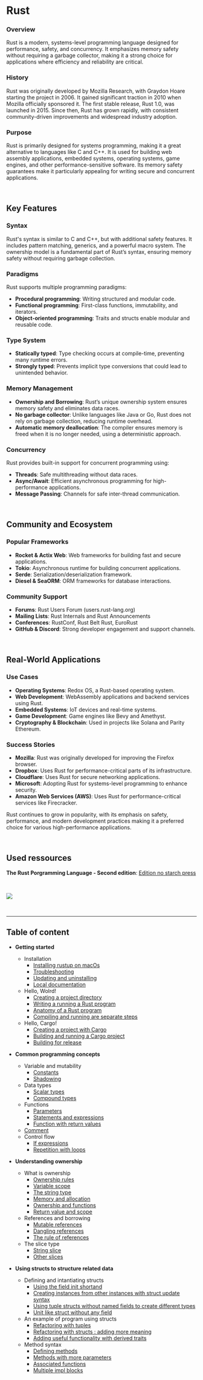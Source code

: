 # Rust

### Overview
Rust is a modern, systems-level programming language designed for performance, safety, and concurrency. It emphasizes memory safety without requiring a garbage collector, making it a strong choice for applications where efficiency and reliability are critical.

### History
Rust was originally developed by Mozilla Research, with Graydon Hoare starting the project in 2006. It gained significant traction in 2010 when Mozilla officially sponsored it. The first stable release, Rust 1.0, was launched in 2015. Since then, Rust has grown rapidly, with consistent community-driven improvements and widespread industry adoption.

### Purpose
Rust is primarily designed for systems programming, making it a great alternative to languages like C and C++. It is used for building web assembly applications, embedded systems, operating systems, game engines, and other performance-sensitive software. Its memory safety guarantees make it particularly appealing for writing secure and concurrent applications.

<br>

## Key Features

### Syntax
Rust's syntax is similar to C and C++, but with additional safety features. It includes pattern matching, generics, and a powerful macro system. The ownership model is a fundamental part of Rust’s syntax, ensuring memory safety without requiring garbage collection.

### Paradigms
Rust supports multiple programming paradigms:
- **Procedural programming**: Writing structured and modular code.
- **Functional programming**: First-class functions, immutability, and iterators.
- **Object-oriented programming**: Traits and structs enable modular and reusable code.

### Type System
- **Statically typed**: Type checking occurs at compile-time, preventing many runtime errors.
- **Strongly typed**: Prevents implicit type conversions that could lead to unintended behavior.

### Memory Management
- **Ownership and Borrowing**: Rust’s unique ownership system ensures memory safety and eliminates data races.
- **No garbage collector**: Unlike languages like Java or Go, Rust does not rely on garbage collection, reducing runtime overhead.
- **Automatic memory deallocation**: The compiler ensures memory is freed when it is no longer needed, using a deterministic approach.

### Concurrency
Rust provides built-in support for concurrent programming using:
- **Threads**: Safe multithreading without data races.
- **Async/Await**: Efficient asynchronous programming for high-performance applications.
- **Message Passing**: Channels for safe inter-thread communication.

<br>

## Community and Ecosystem

### Popular Frameworks
- **Rocket & Actix Web**: Web frameworks for building fast and secure applications.
- **Tokio**: Asynchronous runtime for building concurrent applications.
- **Serde**: Serialization/deserialization framework.
- **Diesel & SeaORM**: ORM frameworks for database interactions.

### Community Support
- **Forums**: Rust Users Forum (users.rust-lang.org)
- **Mailing Lists**: Rust Internals and Rust Announcements
- **Conferences**: RustConf, Rust Belt Rust, EuroRust
- **GitHub & Discord**: Strong developer engagement and support channels.

<br>

## Real-World Applications

### Use Cases
- **Operating Systems**: Redox OS, a Rust-based operating system.
- **Web Development**: WebAssembly applications and backend services using Rust.
- **Embedded Systems**: IoT devices and real-time systems.
- **Game Development**: Game engines like Bevy and Amethyst.
- **Cryptography & Blockchain**: Used in projects like Solana and Parity Ethereum.

### Success Stories
- **Mozilla**: Rust was originally developed for improving the Firefox browser.
- **Dropbox**: Uses Rust for performance-critical parts of its infrastructure.
- **Cloudflare**: Uses Rust for secure networking applications.
- **Microsoft**: Adopting Rust for systems-level programming to enhance security.
- **Amazon Web Services (AWS)**: Uses Rust for performance-critical services like Firecracker.

Rust continues to grow in popularity, with its emphasis on safety, performance, and modern development practices making it a preferred choice for various high-performance applications.

<br>

## Used ressources
**The Rust Porgramming Language - Second edition**: [Edition no starch press](https://nostarch.com/rust-programming-language-2nd-edition)

<br>

![](./img/book_cover.jpg)

<br>

---

## Table of content

- **Getting started**
  - Installation
    - [Installing rustup on macOs](./files/getting_started/installation/install_on_macOs.md)
    - [Troubleshooting](./files/getting_started/installation/troubleshooting.md)
    - [Updating and uninstalling](./files/getting_started/installation/update_uninstall.md)
    - [Local documentation](./files/getting_started/installation/local_documentation.md)
  - Hello, Wolrd!
    - [Creating a project directory](./files/getting_started/hello_world/creating_project_directory.md)
    - [Writing a running a Rust program](./files/getting_started/hello_world/write_and_run.md)
    - [Anatomy of a Rust program](./files/getting_started/hello_world/program_anatomy.md)
    - [Compiling and running are separate steps](./files/getting_started/hello_world/compile_run.md)
  - Hello, Cargo!
    - [Creating a project with Cargo](./files/getting_started/hello_cargo/create_cargo_project.md)
    - [Building and running a Cargo project](./files/getting_started/hello_cargo/build_and_run.md)
    - [Building for release](./files/getting_started/hello_cargo/build_for_release.md)

- **Common programming concepts**
  - Variable and mutability
    - [Constants](./files/common_programming_concepts/variable_mutability/constants.md)
    - [Shadowing](./files/common_programming_concepts/variable_mutability/shadowing.md)
  - Data types
    - [Scalar types](./files/common_programming_concepts/data_types/scalar_type.md)
    - [Compound types](./files/common_programming_concepts/data_types/compound_type.md)
  - Functions
    - [Parameters](./files/common_programming_concepts/functions/parameters.md)
    - [Statements and expressions](./files/common_programming_concepts/functions/statements_expressions.md)
    - [Function with return values](./files/common_programming_concepts/functions/return_value.md)
  - [Comment](./files/common_programming_concepts/comments.md)
  - Control flow
    - [If expressions](./files/common_programming_concepts/control_flow/if_expression.md)
    - [Repetition with loops](./files/common_programming_concepts/control_flow/repetition_loops.md)

- **Understanding ownership**
  - What is ownership
    - [Ownership rules](./files/understanding_ownership/what_is_ownership/ownership_rules.md)
    - [Variable scope](./files/understanding_ownership/what_is_ownership/variable_scope.md)
    - [The string type](./files/understanding_ownership/what_is_ownership/string_type.md)
    - [Memory and allocation](./files/understanding_ownership/what_is_ownership/memory_allocation.md)
    - [Ownership and functions](./files/understanding_ownership/what_is_ownership/ownership_functions.md)
    - [Return value and scope](./files/understanding_ownership/what_is_ownership/return_value_scope.md)
  - References and borrowing
    - [Mutable references](./files/understanding_ownership/references_borrowing/mutable_references.md)
    - [Dangling references](./files/understanding_ownership/references_borrowing/dangling_references.md)
    - [The rule of references](./files/understanding_ownership/references_borrowing/rule_of_references.md)
  - The slice type
    - [String slice](./files/understanding_ownership/slice_type/string_slice.md)
    - [Other slices](./files/understanding_ownership/slice_type/other_slice.md)

- **Using structs to structure related data**
  - Defining and intantiating structs
    - [Using the field init shortand](./files/structs_for_related_data/defining_instantiating/field_init_shorthand.md)
    - [Creating instances from other instances with struct update syntax](./files/structs_for_related_data/defining_instantiating/instances_from_others.md)
    - [Using tuple structs without named fields to create different types](./files/structs_for_related_data/defining_instantiating/tuple_struct_for_types.md)
    - [Unit like struct without any field](./files/structs_for_related_data/defining_instantiating/unit_like_struct_without_field.md)
  - An example of program using structs
    - [Refactoring with tuples](./files/structs_for_related_data/struct_example/refactoring_with_tuples.md)
    - [Refactoring with structs : adding more meaning](./files/structs_for_related_data/struct_example/refactoring_with_structs.md)
    - [Adding useful functionality with derived traits](./files/structs_for_related_data/struct_example/funcs_with_derived_traits.md)
  - Method syntax
    - [Defining methods](./files/structs_for_related_data/method_syntax/defining_methods.md)
    - [Methods with more parameters](./files/structs_for_related_data/method_syntax/method_paramaters.md)
    - [Associated functions](./files/structs_for_related_data/method_syntax/associated_functions.md)
    - [Multiple impl blocks](./files/structs_for_related_data/method_syntax/multiple_impl_blocks.md)
